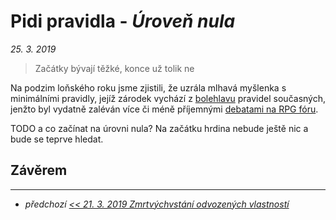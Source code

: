 # Pidi pravidla - *Úroveň nula*

*25. 3. 2019*

> Začátky bývají těžké, konce už tolik ne

Na podzim loňského roku jsme zjistili, že uzrála mlhavá myšlenka s minimálními pravidly, jejíž zárodek vychází z [bolehlavu](2019-03-12-ucime_se_z_chyb.md#Jak_dál) pravidel současných, jenžto byl vydatně zaléván více či méně příjemnými [debatami na RPG fóru](TODO).

TODO a co začínat na úrovni nula? Na začátku hrdina nebude ještě nic a bude se teprve hledat.

## Závěrem

---

- *předchozí [<< 21. 3. 2019 Zmrtvýchvstání odvozených vlastností](2019-03-21-zmrtvychvstani_odvozenych_vlastnosti.md)*

